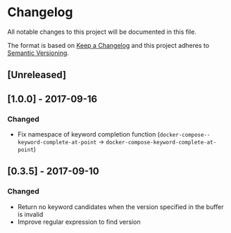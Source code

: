 # Changelog
All notable changes to this project will be documented in this file.

The format is based on [Keep a Changelog](http://keepachangelog.com/en/1.0.0/)
and this project adheres to [Semantic Versioning](http://semver.org/spec/v2.0.0.html).

## [Unreleased]

## [1.0.0] - 2017-09-16

### Changed
- Fix namespace of keyword completion function (`docker-compose--keyword-complete-at-point` → `docker-compose-keyword-complete-at-point`)

## [0.3.5] - 2017-09-10

### Changed
- Return no keyword candidates when the version specified in the buffer is invalid
- Improve regular expression to find version
